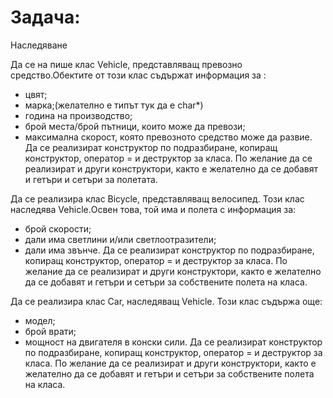 # Задача:

Наследяване

Да се на пише клас Vehicle, представляващ превозно средство.Обектите от този клас съдържат информация за :
- цвят;
- марка;(желателно е типът тук да е char*)
- година на производство;
- брой места/брой пътници, които може да превози;
- максимална скорост, която превозното средство може да развие.
Да се реализират конструктор по подразбиране, копиращ конструктор, оператор = и деструктор за класа. По желание да се реализират и други конструктори, както е желателно да се добавят и гетъри и сетъри за полетата.

Да се реализира клас Bicycle, представляващ велосипед. Този клас наследява Vehicle.Освен това, той има и полета с информация за:
- брой скорости;
- дали има светлини и/или светлоотразители;
- дали има звънче.
Да се реализират конструктор по подразбиране, копиращ конструктор, оператор = и деструктор за класа. По желание да се реализират и други конструктори, както е желателно да се добавят и гетъри и сетъри за собствените полета на класа. 


Да се реализира клас Car, наследяващ Vehicle. Този клас съдържа още:
- модел;
- брой врати;
- мощност на двигателя в конски сили.
Да се реализират конструктор по подразбиране, копиращ конструктор, оператор = и деструктор за класа. По желание да се реализират и други конструктори, както е желателно да се добавят и гетъри и сетъри за собствените полета на класа.

